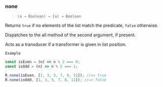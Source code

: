 ### none

> `(a → Boolean) → [a] → Boolean`

Returns `true` if no elements of the list match the predicate, `false` otherwise.

Dispatches to the all method of the second argument, if present.

Acts as a transducer if a transformer is given in list position.

`Example`

```js
const isEven = (n) => n % 2 === 0;
const isOdd = (n) => n % 2 === 1;

R.none(isEven, [1, 3, 5, 7, 9, 11]); //=> true
R.none(isOdd, [1, 3, 5, 7, 8, 11]); //=> false
```
